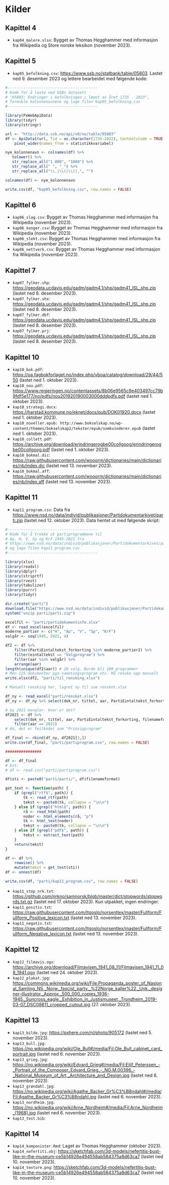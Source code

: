 # Kilder

## Kapittel 4

- `kap04_malere.xlsx`: Bygget av Thomas Hegghammer med informasjon fra Wikipedia og Store norske leksikon (november 2023). 

## Kapittel 5

- `kap05_befolkning.csv`: https://www.ssb.no/statbank/table/05803. Lastet ned 9. desember 2023 og lettere bearbeidet med følgende kode: 

```r
#----------------------------------------
# Kode for å laste ned SSBs datasett
# "05803: Endringer i befolkningen i løpet av året 1735 - 2023",
# forenkle kolonnenavnene og lage filen kap05_befolkning.csv
#----------------------------------------

library(PxWebApiData)
library(tidyr)
library(stringr)

url <- "http://data.ssb.no/api/v0/no/table/05803"
df <- ApiData1(url, Tid = as.character(1735:2022), ContentsCode = TRUE) %>% 
    pivot_wider(names_from = statistikkvariabel)

nye_kolonnenavn <- colnames(df) %>% 
   tolower() %>% 
   str_replace_all("1 000", "1000") %>% 
   str_replace_all(" ", "_") %>% 
   str_replace_all("\\.|\\(|\\)|,", "")

colnames(df) <- nye_kolonnenavn

write.csv(df, "kap05_befolkning.csv", row.names = FALSE)
```

## Kapittel 6

- `kap06_slag.csv`: Bygget av Thomas Hegghammer med informasjon fra Wikipedia (november 2023). 
- `kap06_konger.csv`: Bygget av Thomas Hegghammer med informasjon fra Wikipedia (november 2023). 
- `kap06_slekt.csv`: Bygget av Thomas Hegghammer med informasjon fra Wikipedia (november 2023). 
- `kap06_nettverk.csv`: Bygget av Thomas Hegghammer med informasjon fra Wikipedia (november 2023).

## Kapittel 7

- `kap07_fylker.shp`: https://geodata.ucdavis.edu/gadm/gadm4.1/shp/gadm41_ISL_shp.zip (lastet ned 8. desember 2023).
- `kap07_fylker.shx`: https://geodata.ucdavis.edu/gadm/gadm4.1/shp/gadm41_ISL_shp.zip (lastet ned 8. desember 2023).
- `kap07_fylker.dbf`: https://geodata.ucdavis.edu/gadm/gadm4.1/shp/gadm41_ISL_shp.zip (lastet ned 8. desember 2023).
- `kap07_fylker.prj`: https://geodata.ucdavis.edu/gadm/gadm4.1/shp/gadm41_ISL_shp.zip (lastet ned 8. desember 2023).

## Kapittel 10

- `kap10_bok.pdf`: https://oa.fagbokforlaget.no/index.php/vboa/catalog/download/29/44/550 (lastet ned 1. oktober 2023).
- `kap10_nou.pdf`: https://www.regjeringen.no/contentassets/8b06e9565c9e403497cc79b9fdf5e177/no/pdfs/nou201920190003000dddpdfs.pdf (lastet ned 1. oktober 2023).
- `kap10_strategi.docx`: https://harstad.kommune.no/eknet/docs/pub/DOK01920.docx (lastet ned 1. oktober 2023).
- `kap10_noveller.epub: http://www.bokselskap.no/wp-content/themes/bokselskap2/tekster/epub/somkvinderer.epub` (lastet ned 1. oktober 2023).
- `kap10_collett.pdf`: https://archive.org/download/erindringerogbe00collgoog/erindringerogbe00collgoog.pdf (lastet ned 1. oktober 2023).
- `kap10_bokmal.dic`: https://raw.githubusercontent.com/wooorm/dictionaries/main/dictionaries/nb/index.dic (lastet ned 13. november 2023).
- `kap10_bokmal.aff`: https://raw.githubusercontent.com/wooorm/dictionaries/main/dictionaries/nb/index.aff (lastet ned 13. november 2023).

## Kapittel 11

- `kap11_program.csv`: Data fra https://www.nsd.no/data/individ/publikasjoner/Partidokumentarkivet/parti.zip (lastet ned 12. oktober 2023). Data hentet ut med følgende skript: 

```r
#----------------------------------------
# Kode for å trekke ut partiprogrammene til 
# Ap, H, V, Sp og KrF 1945-2021 fra 
# https://www.nsd.no/data/individ/publikasjoner/Partidokumentarkivet/parti.zip (lastet ned 12. oktober 2023)
# og lage filen kap11_program.csv
#----------------------------------------

library(xlsx)
library(readxl)
library(dplyr)
library(striprtf)
library(rvest)
library(tabulizer)
library(purrr)
library(tidyr)

dir.create("parti")
download.file("https://www.nsd.no/data/individ/publikasjoner/Partidokumentarkivet/parti.zip", destfile = "parti/parti.zip")
system("unzip parti/parti.zip")

excelfil <- "parti/partidokumentinfo.xlsx"
df <- read_excel(excelfil)
moderne_partier <- c("H", "Ap", "V", "Sp", "KrF")
valgår <- seq(1945, 2021, 4)

df2 <- df %>% 
    filter(PartiEintaltekst_forkorting %in% moderne_partier2) %>%
    filter(eintaltekst == "Valgprogram") %>%
    filter(aar %in% valgår) %>% 
    arrange(aar)
length(unique(df2$aar)) # 20 valg. Burde bli 100 programmer
# Men 125 dokumenter pga sametingsprogram etc. Må renske opp manuelt
write.xlsx(df2, "parti/til_rensking.xlsx")

# Manuell rensking her, lagret ny fil som rensket.xlsx

df_ny <- read_excel("parti/rensket.xlsx")
df_ny <- df_ny %>% select(dok_nr, tittel, aar, PartiEintaltekst_forkorting, filenameformat)

# Sp 2021 mangler. Hvor er det?
df2021 <- df %>% 
    select(dok_nr, tittel, aar, PartiEintaltekst_forkorting, filenameformat) %>% 
    filter(aar == 2021)
# Ah, det er feilkodet som "Prinsipprogram"

df_final <- rbind(df_ny, df2021[1,])
write.csv(df_final, "parti/partiprogram.csv", row.names = FALSE)

################

df <- df_final
# Evt:
# df <- read.csv("parti/partiprogram.csv")

df$sti <- paste0("parti/parti/", df$filenameformat)

get_text <- function(path) {
    if (grepl("rtf$", path)) {
        tk <- read_rtf(path)
        tekst <- paste0(tk, collapse = "\n\n")   
    } else if (grepl("html$", path)) {
        rå <- read_html(path)
        noder <- html_elements(rå, "p")
        tk <- html_text(noder)
        tekst <- paste0(tk, collapse = "\n\n")
    } else if (grepl("pdf$", path)) {
        tekst <- extract_text(path)
    }    
    return(tekst)
}

df <- df %>% 
    rowwise() %>% 
    mutate(tekst = get_text(sti))
df <- unnest(df)

write.csv(df, "parti/kap11_program.csv", row.names = FALSE)
```

- `kap11_stop_nrk.txt`: https://github.com/nrkno/samnorsk/blob/master/dict/stopwords/stopwords.txt.gz (lastet ned 17. oktober 2023). Kun utpakket, ingen endringer.
- `kap11_positiv.txt`: https://raw.githubusercontent.com/ltgoslo/norsentlex/master/Fullform/Fullform_Positive_lexicon.txt (lastet ned 13. november 2023). 
- `kap11_negativ.txt`: https://raw.githubusercontent.com/ltgoslo/norsentlex/master/Fullform/Fullform_Negative_lexicon.txt (lastet ned 13. november 2023).


## Kapittel 12

- `kap12_filmavis.ogv`: https://archive.org/download/Filmavisen_1941_08_11/Filmavisen_1941_11_08_1941.ogv (lastet ned 24. oktober 2023).
- `kap12_plakat.jpg`: https://commons.wikimedia.org/wiki/File:Propaganda_poster_of_Nasjonal_Samling_NS,_Norw._fascist_party._%22Norge_kaller%22._Unk._designer-illustrator._Approx._500_000_copies_1936-1945._Suncross_eagle._Exhibition_in_Justismuseet,_Trondheim_2019-03-07_DSC08611_cropped_cutout.jpg (27. oktober 2023).

## Kapittel 13

- `kap13_bilde.jpg`: https://pxhere.com/nl/photo/905172 (lastet ned 5. november 2023). 
- `kap13_bull.jpg`: https://no.wikipedia.org/wiki/Ole_Bull#/media/Fil:Ole_Bull_cabinet_card_portrait.jpg (lastet ned 6. november 2023).
- `kap13_grieg.jpg`: https://no.wikipedia.org/wiki/Edvard_Grieg#/media/Fil:Eilif_Peterssen_-_Portrait_of_the_Composer_Edvard_Grieg_-_NG.M.00396_-_National_Museum_of_Art,_Architecture_and_Design.jpg (lastet ned 6. november 2023).
- `kap13_grøndahl.jpg`: https://no.wikipedia.org/wiki/Agathe_Backer_Gr%C3%B8ndahl#/media/Fil:Agathe_Backer_Gr%C3%B8ndahl.jpg (lastet ned 6. november 2023).
- `kap13_nordheim.jpg`: https://no.wikipedia.org/wiki/Arne_Nordheim#/media/Fil:Arne_Nordheim_(1968).jpg (lastet ned 6. november 2023).
- `kap13_test.bib`:
  
## Kapittel 14

- `kap14_komponister.Rmd`: Laget av Thomas Hegghammer (oktober 2023).
- `kap14_nefertiti.obj`: https://sketchfab.com/3d-models/nefertitis-bust-like-in-the-museum-ce5b14926e494558ab584375a8d63ca7 (lastet ned 10. november 2023).
- `kap14_texture.png`: https://sketchfab.com/3d-models/nefertitis-bust-like-in-the-museum-ce5b14926e494558ab584375a8d63ca7 (lastet ned 10. november 2023).